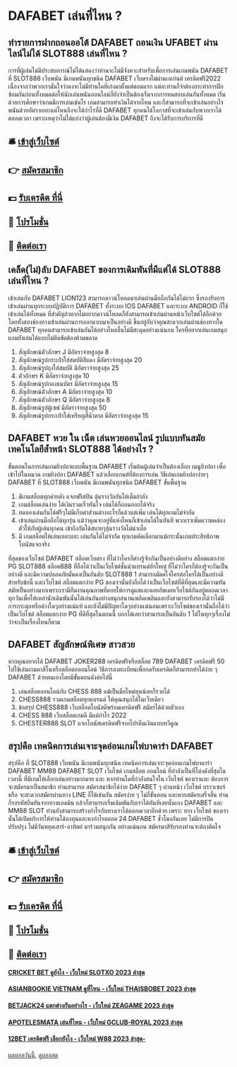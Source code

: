 # DAFABET เล่นที่ไหน ?
## ทำรายการฝากถอนออโต้ DAFABET ถอนเงิน UFABET ผ่านไลน์ไม่ได้ SLOT888 เล่นที่ไหน ?
การที่ผู้เล่นไม่มีประสบการณ์ไม่ได้แสดงว่าท่านจะไม่มีจังหวะสำหรับเพื่อการเล่นเกมพนัน DAFABET ที่ SLOT888 เว็บพนัน มีเกมพนันทุกชนิด DAFABET เว็บตรงไม่ผ่านเอเย่นต์ เครดิตฟรี2022 เนื่องจากว่าพวกเรามั่นใจว่าคงจะไม่มีท่านใดที่เก่งมาตั้งแต่ตอนแรก แต่ละท่านก็จำต้องกระทำการฝึกซ้อมกันก่อนทั้งหมดต่อให้นักเล่นพนันออนไลน์ก็ยังจำเป็นต้องเริ่มจากการทดสอบเล่นกันทั้งหมด เริ่มด้วยการศึกษาว่าเกมมีการเล่นเช่นไร เกมสามารถทำเงินได้จากไหน และก็สามารถที่จะเข้าเล่นอย่างไรพนันด้วยอัตราเยอะแค่ไหนถึงจะได้กำไรที่ดี DAFABET ทุกคนได้โอกาสที่จะเข้าเล่นกับพวกเราได้ตลอดเวลา เพราะเหตุว่าไม่ได้แบ่งว่าผู้เล่นต้องมีเงิน DAFABET ถึงจะได้รับการบริการที่ดี

## 🛎 [เข้าสู่เว็บไซต์](https://bit.ly/3SdLNi2)
## 👉 [สมัครสมาชิก](https://bit.ly/3SdLNi2)
## 💵 [รับเครดิต ที่นี่](https://bit.ly/3dyRKHj)
## 👑 [โปรโมชั่น](https://bit.ly/3dyRKHj)
## 📱 [ติดต่อเรา](https://bit.ly/3dyRKHj)

## เคล็ด(ไม่)ลับ DAFABET ของการเดิมพันที่มีแต่ได้ SLOT888 เล่นที่ไหน ?
เข้าเล่นกับ DAFABET LION123 สามารถดาวน์โหลดมาเล่นผ่านมือถือกันได้ไม่ยาก ซึ่งรองรับการเข้าเล่นผ่านทุกระบบปฏิบัติการ DAFABET ทั้งระบบ IOS DAFABET และระบบ ANDROID ก็ใช้เข้าเล่นได้ทั้งหมด ที่สำคัญถ้าหากไม่อยากดาวน์โหลดก็ยังสามารถเข้าเล่นผ่านหน้าเว็บไซต์ได้อีกด้วย โดยทั้งสองช่องทางเข้าเล่นผ่านการออกแบบมาเป็นอย่างดี ขึ้นอยู่กับว่าคุณสะดวกเล่นผ่านช่องทางใด DAFABET ทุกคนสามารถเข้าเล่นกันได้อย่างไหลลื่นไม่มีสะดุดอย่างแน่นอน ใครที่อยากเล่นเกมสนุกแถมยังเล่นได้แบบไม่ติดขัดต้องห้ามพลาด
1. สัญลักษณ์ตัวอักษร J มีอัตราจ่ายสูงสุด 8
2. สัญลักษณ์รูปกระเป๋าใส่สมบัติสีแดง มีอัตราจ่ายสูงสุด 20
3. สัญลักษณ์รูปถุงใส่สมบัติ มีอัตราจ่ายสูงสุด 25
4. ตัวอักษร K มีอัตราจ่ายสูงสุด 10
5. สัญลักษณ์รูปกองธนบัตร มีอัตราจ่ายสูงสุด 15
6. สัญลักษณ์ตัวอักษร A มีอัตราจ่ายสูงสุด 10
7. สัญลักษณ์ตัวอักษร Q มีอัตราจ่ายสูงสุด 8
8. สัญลักษณ์รูปตู้เซฟ มีอัตราจ่ายสูงสุด 50
9. สัญลักษณ์รูปกระเป๋าใส่เหรียญสีน้ำตาล มีอัตราจ่ายสูงสุด 15

## DAFABET หวย ใน เน็ต เล่นหวยออนไลน์ รูปแบบทันสมัย เทคโนโลยีล้ำหน้า SLOT888 ได้อย่างไร ?
ขั้นตอนในการเล่นเกมยิงปลาแบบพื้นฐาน DAFABET เริ่มต้นผู้เล่นจำเป็นต้องเลือก เมนูยิงปลา เพื่อเข้าไปในหมวด เกมยิงปลา DAFABET แล้วเลือกเกมส์ที่ต้องการเล่น วิธีเล่นเกมยิงปลาง่ายๆ DAFABET ที่ SLOT888 เว็บพนัน มีเกมพนันทุกชนิด DAFABET ขั้นพื้นฐาน
1. มีเกมสล็อตทุกค่ายดัง แจกฟรีสปิน ลุ้นรางวัลกันได้เต็มกำลัง
2. เกมสล็อตเล่นง่าย ได้เงินรวดเร็วทันใจ เล่นได้ก็ถอนออกได้จริง
3. ทดลองเล่นกันได้ฟรีๆไม่มีเก็บค่าส่วนต่างอะไรก็แล้วแต่เพิ่ม เล่นได้ทุกเกมไม่จำกัด
4. เข้าเล่นผ่านมือถือได้ทุกรุ่น แม้ว่าคุณจะอยู่ที่แห่งไหนก็เข้าเล่นได้ในทันที พวกเราเพิ่มความคล่องตัวให้กับผู้เล่นทุกคน เข้าถึงกันได้สบายๆลุ้นรางวัลไม่น่าเบื่อ
5. มี เกมสล็อตให้เล่นเยอะแยะ เล่นกันได้ไม่จำกัด ทุกเกมคัดเลือกมาแม้กระนั้นเกมประสิทธิภาพโบนัสแจกจริง

ที่สุดของเว็บไซต์ DAFABET สล็อตเว็บตรง ที่ไม่ว่าไครก็ต่างรู้จักกันเป็นอย่างดีอย่าง สล็อตแตกง่าย PG SLOT888 สล็อต888 ที่ถือได้ว่าเป็นเว็บไซต์ชั้นนำแบรนด์ยักใหญ่ ที่ไม่ว่าใครก็ต้องรู้จะกันเป็นอย่างดี และมีความปลอดภัยมั่นคงเป็นอันดับ SLOT888 1 สามารถมัดดใจใครต่อใครได้เป็นอย่างดีสำหรับข้อนี้ และเว็บไซต์ สล็อตแตกง่าย PG ของเรานั้นยังถือได้ว่าเป็นเว็บไซต์ที่ดีที่สุดและมีความทันสมัยเป็นอย่างมากเพราะเรามีทีมงานคุณภาพที่คอยให้การดูแลและคอยอัพเดทเว็บไซต์กันอยู่ตลอดเวลาทุกวันเพื่อให้เหล่านักเดิมพันนั้นได้เล่นกันอย่างสนุกสนานเพลิดเพลินและยังสามารถรับรองได้ว่าไม่มีการกระตุกหรือค้างใดๆอย่างแน่แท้ และยังไม่มีปัญหาใดๆอย่างแน่นอนเพราะเว็บไซต์ของเรานั้นถือได้ว่าเป็นเว็บไซต์ สล็อตแตกง่าย PG ที่ดีที่สุดในตอนนี้ บอกได้เลยว่าสามารถเป็นอันดับ 1 ได้ในทุกๆเรื่องไม่ว่าจะเป็นเรื่องไหนก็ตาม

## DAFABET สัญลักษณ์พิเศษ สาวสวย
หากคุณอยากได้ DAFABET JOKER288 เครดิตฟรีหรือสล็อต 789 DAFABET เครดิตฟรี 50 ไปใช้เล่นเกมคาสิโนหรือสล็อตอออนไลน์ วิธีการลงทะเบียนเพื่อกดรับเครดิตก็สามารถทำได้ง่าย ๆ DAFABET ด้วยตนเองโดยมีขั้นตอนดังต่อไปนี้
1. เล่นสล็อตออนไลน์กับ CHESS 888 แม้เป็นมือใหม่ทุนน้อยก็รวยได้
2. CHESS888 รวมเกมสล็อตทุกแบรนด์ ให้คุณสนุกได้ในเว็บเดียว
3. ข้อสรุป CHESS888 เว็บสล็อตโบนัสดีพร้อมเครดิตฟรี สมัครได้ด้วยตัวเอง
4. CHESS 888 เว็บสล็อตเกมดี มีแต่กำไร 2022
5. CHESTER888 SLOT แจกโบนัสเครดิตฟรีจากโปรคืนเงินแบบทวีคูณ

## สรุปคือ เทคนิคการเล่นเจาะจุดอ่อนเกมไพ่บาคาร่า DAFABET
สรุปคือ ที่ SLOT888 เว็บพนัน มีเกมพนันทุกชนิด เทคนิคการเล่นเจาะจุดอ่อนเกมไพ่บาคาร่า DAFABET MM88 DAFABET SLOT เว็บไซต์ เกมสล็อต ออนไลน์ ที่กำลังเป็นที่โด่งดังที่สุดในเวลานี้ ที่มีเกมให้เลือกเล่นอย่างมากมาย และ หากท่านใดที่กำลังสนใจใน เว็บไซต์ ของเราและ ต้องการจะสมัครมาเป็นสมาชิก ท่านสามารถ สมัครสมาชิกได้ง่าย DAFABET ๆ ผ่านหน้า เว็บไซต์ บราวเซอร์ หรือ จะสะดวกสมัครผ่านทาง LINE ก็ได้เช่นกัน สมัครง่าย ๆ ไม่กี่ขั้นตอน และหากสมัครเสร็จสิ้น ท่านก็รอรหัสยืนยันจากทางแอดมิน แล้วก็สามารถเริ่มเดิมพันกับเราได้ทันทีเลยนั้นเอง DAFABET และ MM88 SLOT ท่านยังสามารถสร้างกำไรกับทางเราได้ตลอดเวลาอีกด้วย เพราะ ทาง เว็บไซต์ ของเรานั้นได้เปิดบริการให้ท่านได้ลงทุนและหากำไรตลอด 24 DAFABET ชั่วโมงกันเลย ไม่มีการปิดปรับปรุง ไม่มีวันหยุดเสาร์-อาทิตย์ มาร่วมสนุกกัน อย่างแน่นอน สมัครมาสิรับรองท่านจะต้องติดใจ

## 🛎 [เข้าสู่เว็บไซต์](https://bit.ly/3SdLNi2)
## 👉 [สมัครสมาชิก](https://bit.ly/3SdLNi2)
## 💵 [รับเครดิต ที่นี่](https://bit.ly/3dyRKHj)
## 👑 [โปรโมชั่น](https://bit.ly/3dyRKHj)
## 📱 [ติดต่อเรา](https://bit.ly/3dyRKHj)

#### [CRICKET BET ดูยังไง - เว็บใหม่ SLOTXO 2023 ล่าสุด](https://atom.io/themes/cricket%20bet%20ดูยังไง%20-%20เว็บใหม่%20slotxo%202023%20ล่าสุด)
#### [ASIANBOOKIE VIETNAM ดูที่ไหน - เว็บใหม่ THAISBOBET 2023 ล่าสุด](https://atom.io/themes/asianbookie%20vietnam%20ดูที่ไหน%20-%20เว็บใหม่%20thaisbobet%202023%20ล่าสุด)
#### [BETJACK24 แตกต่างกันอย่างไร - เว็บใหม่ ZEAGAME 2023 ล่าสุด](https://atom.io/themes/betjack24%20แตกต่างกันอย่างไร%20-%20เว็บใหม่%20zeagame%202023%20ล่าสุด)
#### [APOTELESMATA เล่นที่ไหน - เว็บใหม่ GCLUB-ROYAL 2023 ล่าสุด](https://atom.io/themes/apotelesmata%20เล่นที่ไหน%20-%20เว็บใหม่%20gclub-royal%202023%20ล่าสุด)
#### [12BET เครดิตฟรี เลือกยังไง - เว็บใหม่ W88 2023 ล่าสุด-](https://atom.io/themes/12bet%20เครดิตฟรี%20เลือกยังไง%20-%20เว็บใหม่%20w88%202023%20ล่าสุด-)

[ผลบอลวันนี้](https://siamsport.tv "ผลบอลวันนี้"), [ดูบอลสด](https://siamsport.tv/ดูบอลสด "ดูบอลสด")